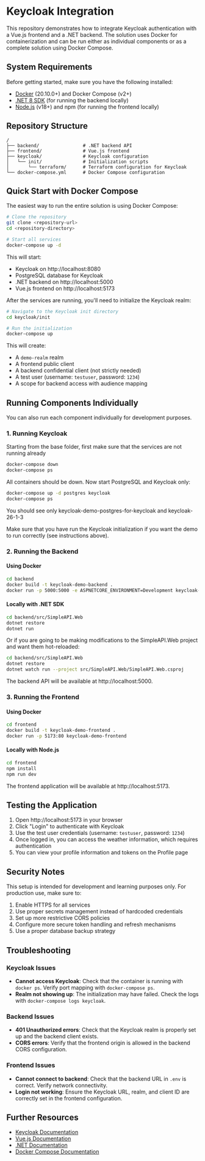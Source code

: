 # Keycloak Integration

This repository demonstrates how to integrate Keycloak authentication with a Vue.js frontend and a .NET backend. The solution uses Docker for containerization and can be run either as individual components or as a complete solution using Docker Compose.

## System Requirements

Before getting started, make sure you have the following installed:

- [Docker](https://www.docker.com/get-started) (20.10.0+) and Docker Compose (v2+)
- [.NET 8 SDK](https://dotnet.microsoft.com/download/dotnet/8.0) (for running the backend locally)
- [Node.js](https://nodejs.org/) (v18+) and npm (for running the frontend locally)

## Repository Structure

```
/
├── backend/                # .NET backend API
├── frontend/               # Vue.js frontend
├── keycloak/               # Keycloak configuration
│   └── init/               # Initialization scripts
│       └── terraform/      # Terraform configuration for Keycloak
└── docker-compose.yml      # Docker Compose configuration
```

## Quick Start with Docker Compose

The easiest way to run the entire solution is using Docker Compose:

```bash
# Clone the repository
git clone <repository-url>
cd <repository-directory>

# Start all services
docker-compose up -d
```

This will start:
- Keycloak on http://localhost:8080
- PostgreSQL database for Keycloak
- .NET backend on http://localhost:5000
- Vue.js frontend on http://localhost:5173

After the services are running, you'll need to initialize the Keycloak realm:

```bash
# Navigate to the Keycloak init directory
cd keycloak/init

# Run the initialization
docker-compose up
```
This will create:
- A `demo-realm` realm
- A frontend public client
- A backend confidential client (not strictly needed)
- A test user (username: `testuser`, password: `1234`)
- A scope for backend access with audience mapping

## Running Components Individually

You can also run each component individually for development purposes.

### 1. Running Keycloak

Starting from the base folder, first make sure that the services are not running already

```bash
docker-compose down
docker-compose ps
```

All containers should be down. Now start PostgreSQL and Keycloak only:

```bash
docker-compose up -d postgres keycloak
docker-compose ps
```
You should see only keycloak-demo-postgres-for-keycloak and keycloak-26-1-3

Make sure that you have run the Keycloak initialization if you want the demo to run correctly (see instructions above).

### 2. Running the Backend

#### Using Docker

```bash
cd backend
docker build -t keycloak-demo-backend .
docker run -p 5000:5000 -e ASPNETCORE_ENVIRONMENT=Development keycloak-demo-backend
```

#### Locally with .NET SDK

```bash
cd backend/src/SimpleAPI.Web
dotnet restore
dotnet run
```

Or if you are going to be making modifications to the SimpleAPI.Web project and want them hot-reloaded:

```bash
cd backend/src/SimpleAPI.Web
dotnet restore
dotnet watch run --project src/SimpleAPI.Web/SimpleAPI.Web.csproj        
```

The backend API will be available at http://localhost:5000.

### 3. Running the Frontend

#### Using Docker

```bash
cd frontend
docker build -t keycloak-demo-frontend .
docker run -p 5173:80 keycloak-demo-frontend
```

#### Locally with Node.js

```bash
cd frontend
npm install
npm run dev
```

The frontend application will be available at http://localhost:5173.

## Testing the Application

1. Open http://localhost:5173 in your browser
2. Click "Login" to authenticate with Keycloak
3. Use the test user credentials (username: `testuser`, password: `1234`)
4. Once logged in, you can access the weather information, which requires authentication
5. You can view your profile information and tokens on the Profile page

## Security Notes

This setup is intended for development and learning purposes only. For production use, make sure to:

1. Enable HTTPS for all services
2. Use proper secrets management instead of hardcoded credentials
3. Set up more restrictive CORS policies
4. Configure more secure token handling and refresh mechanisms
5. Use a proper database backup strategy

## Troubleshooting

### Keycloak Issues

- **Cannot access Keycloak**: Check that the container is running with `docker ps`. Verify port mapping with `docker-compose ps`.
- **Realm not showing up**: The initialization may have failed. Check the logs with `docker-compose logs keycloak`.

### Backend Issues

- **401 Unauthorized errors**: Check that the Keycloak realm is properly set up and the backend client exists.
- **CORS errors**: Verify that the frontend origin is allowed in the backend CORS configuration.

### Frontend Issues

- **Cannot connect to backend**: Check that the backend URL in `.env` is correct. Verify network connectivity.
- **Login not working**: Ensure the Keycloak URL, realm, and client ID are correctly set in the frontend configuration.

## Further Resources

- [Keycloak Documentation](https://www.keycloak.org/documentation)
- [Vue.js Documentation](https://vuejs.org/guide/introduction.html)
- [.NET Documentation](https://learn.microsoft.com/en-us/dotnet/)
- [Docker Compose Documentation](https://docs.docker.com/compose/)